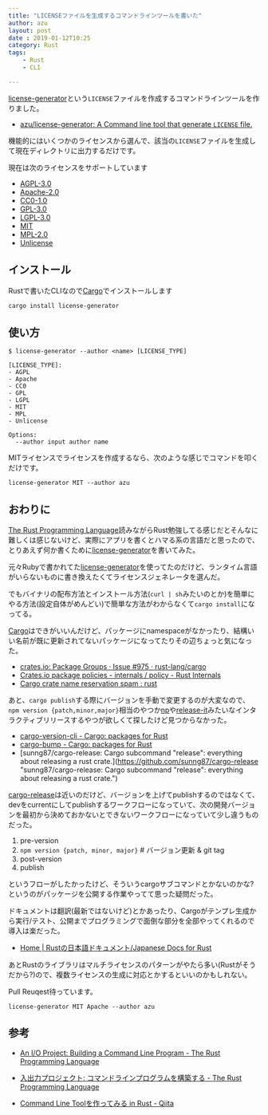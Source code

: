 ```yaml
---
title: "LICENSEファイルを生成するコマンドラインツールを書いた"
author: azu
layout: post
date : 2019-01-12T10:25
category: Rust
tags:
    - Rust
    - CLI

---
```




[license-generator](https://github.com/azu/license-generator)という`LICENSE`ファイルを作成するコマンドラインツールを作りました。

- [azu/license-generator: A Command line tool that generate `LICENSE` file.](https://github.com/azu/license-generator)

機能的にはいくつかのライセンスから選んで、該当の`LICENSE`ファイルを生成して現在ディレクトリに出力するだけです。

現在は次のライセンスをサポートしています

- [AGPL-3.0](http://www.gnu.org/licenses/agpl-3.0)
- [Apache-2.0](https://www.apache.org/licenses/LICENSE-2.0)
- [CC0-1.0](http://creativecommons.org/publicdomain/zero/1.0/)
- [GPL-3.0](http://www.gnu.org/licenses/gpl-3.0)
- [LGPL-3.0](http://www.gnu.org/licenses/lgpl-3.0)
- [MIT](https://opensource.org/licenses/MIT)
- [MPL-2.0](https://www.mozilla.org/en-US/MPL/2.0/)
- [Unlicense](http://unlicense.org/)

## インストール

Rustで書いたCLIなので[Cargo](https://crates.io/)でインストールします

```sh
cargo install license-generator
```

## 使い方

```
$ license-generator --author <name> [LICENSE_TYPE]

[LICENSE_TYPE]:
- AGPL
- Apache
- CC0
- GPL
- LGPL
- MIT
- MPL
- Unlicense

Options:
  --author input author name
```

MITライセンスでライセンスを作成するなら、次のような感じでコマンドを叩くだけです。

```
license-generator MIT --author azu
```

## おわりに

[The Rust Programming Language](https://doc.rust-jp.rs/book/second-edition/)読みながらRust勉強してる感じだとそんなに難しくは感じないけど、実際にアプリを書くとハマる系の言語だと思ったので、とりあえず何か書くために[license-generator](https://github.com/azu/license-generator)を書いてみた。

元々Rubyで書かれてた[license-generator](https://github.com/blaix/license-generator/)を使ってたのだけど、ランタイム言語がいらないものに書き換えたくてライセンスジェネレータを選んだ。

でもバイナリの配布方法とインストール方法(`curl | sh`みたいのとか)を簡単にやる方法(設定自体がめんどい)で簡単な方法がわからなくて`cargo install`になってる。

[Cargo](https://doc.rust-lang.org/cargo/)はできがいいんだけど、パッケージにnamespaceがなかったり、結構いい名前が既に更新されてないパッケージになってたりその辺ちょっと気になった。

- [crates.io: Package Groups · Issue #975 · rust-lang/cargo](https://github.com/rust-lang/cargo/issues/975 "crates.io: Package Groups · Issue #975 · rust-lang/cargo")
- [Crates.io package policies - internals / policy - Rust Internals](https://internals.rust-lang.org/t/crates-io-package-policies/1041 "Crates.io package policies - internals / policy - Rust Internals")
- [Cargo crate name reservation spam : rust](https://www.reddit.com/r/rust/comments/9aaanw/cargo_crate_name_reservation_spam/ "Cargo crate name reservation spam : rust")

あと、`cargo publish`する際にバージョンを手動で変更するのが大変なので、`npm version {patch,minor,major}`相当のやつか[np](https://github.com/sindresorhus/np)や[release-it](https://github.com/webpro/release-it)みたいなインタラクティブリリースするやつが欲しくて探したけど見つからなかった。

- [cargo-version-cli - Cargo: packages for Rust](https://crates.io/crates/cargo-version-cli "cargo-version-cli - Cargo: packages for Rust")
- [cargo-bump - Cargo: packages for Rust](https://crates.io/crates/cargo-bump "cargo-bump - Cargo: packages for Rust")
- [sunng87/cargo-release: Cargo subcommand "release": everything about releasing a rust crate.](https://github.com/sunng87/cargo-release "sunng87/cargo-release: Cargo subcommand "release": everything about releasing a rust crate.")

[cargo-release](https://github.com/sunng87/cargo-release)は近いのだけど、バージョンを上げてpublishするのではなくて、devをcurrentにしてpublishするワークフローになっていて、次の開発バージョンを最初から決めておかないとできないワークフローになっていて少し違うものだった。

1. pre-version
2. `npm version {patch, minor, major}` # バージョン更新 & git tag
3. post-version
4. publish

というフローがしたかったけど、そういうcargoサブコマンドとかないのかな? というのがパッケージを公開する作業やってて思った疑問だった。

ドキュメントは翻訳(最新ではないけど)とかあったり、Cargoがテンプレ生成から実行/テスト、公開までプログラミングで面倒な部分を全部やってくれるので導入は楽だった。

- [Home | Rustの日本語ドキュメント/Japanese Docs for Rust](https://doc.rust-jp.rs/)

あとRustのライブラリはマルチライセンスのパターンがやたら多い(Rustがそうだから?)ので、複数ライセンスの生成に対応とかするといいのかもしれない。

Pull Reuqest待っています。

```
license-generator MIT Apache --author azu
```

## 参考

- [An I/O Project: Building a Command Line Program - The Rust Programming Language](https://doc.rust-lang.org/book/ch12-00-an-io-project.html)
- [入出力プロジェクト: コマンドラインプログラムを構築する - The Rust Programming Language](https://doc.rust-jp.rs/book/second-edition/ch12-00-an-io-project.html)

- [Command Line Toolを作ってみる in Rust - Qiita](https://qiita.com/watawuwu/items/b20abfae62f76e4b4c0c)